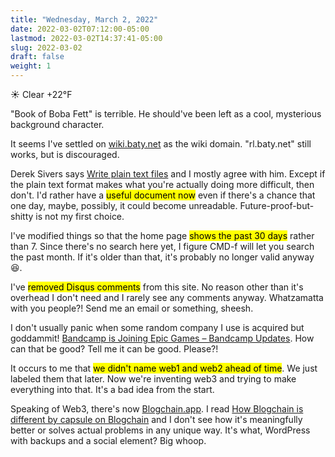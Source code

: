 ```yaml
---
title: "Wednesday, March 2, 2022"
date: 2022-03-02T07:12:00-05:00
lastmod: 2022-03-02T14:37:41-05:00
slug: 2022-03-02
draft: false
weight: 1
---
```


☀️   Clear +22°F

"Book of Boba Fett" is terrible. He should've been left as a cool, mysterious background character.

It seems I've settled on [wiki.baty.net](https://wiki.baty.net) as the wiki domain. "rl.baty.net" still works, but is discouraged.

Derek Sivers says [Write plain text files](https://sive.rs/plaintext) and I mostly agree with him. Except if the plain text format makes what you're actually doing more difficult, then don't. I'd rather have a <mark>useful document now</mark> even if there's a chance that one day, maybe, possibly, it could become unreadable. Future-proof-but-shitty is not my first choice.

I've modified things so that the home page <mark>shows the past 30 days</mark> rather than 7. Since there's no search here yet, I figure CMD-f will let you search the past month. If it's older than that, it's probably no longer valid anyway 😆.

I've <mark>removed Disqus comments</mark> from this site. No reason other than it's overhead I don't need and I rarely see any comments anyway. Whatzamatta with you people?! Send me an email or something, sheesh.

I don't usually panic when some random company I use is acquired but goddammit! [Bandcamp is Joining Epic Games – Bandcamp Updates](https://blog.bandcamp.com/2022/03/02/bandcamp-is-joining-epic/). How can that be good? Tell me it can be good. Please?!

It occurs to me that <mark>we didn't name web1 and web2 ahead of time</mark>. We just labeled them that later. Now we're inventing web3 and trying to make everything into that. It's a bad idea from the start.

Speaking of Web3, there's now [Blogchain.app](https://blogchain.app/home). I read [How Blogchain is different by capsule on Blogchain](https://blogchain.app/post/bafyreig4eykbszu3czz7crfcqm5saavgqhoaqrgqhsoh5qjeqhz5xg7rc4) and I don't see how it's meaningfully better or solves actual problems in any unique way. It's what, WordPress with backups and a social element? Big whoop.

[//]: # "Exported with love from a post written in Org mode"
[//]: # "- https://github.com/kaushalmodi/ox-hugo"
